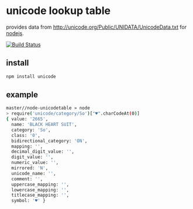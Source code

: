 # unicode lookup table

provides data from http://unicode.org/Public/UNIDATA/UnicodeData.txt for [nodejs](http://nodejs.org).

[![Build Status](https://secure.travis-ci.org/dodo/node-unicodetable.png)](http://travis-ci.org/dodo/node-unicodetable)


## install

```bash
npm install unicode
```

## example

```bash
master//node-unicodetable » node
> require('unicode/category/So')["♥".charCodeAt(0)]
{ value: '2665',
  name: 'BLACK HEART SUIT',
  category: 'So',
  class: '0',
  bidirectional_category: 'ON',
  mapping: '',
  decimal_digit_value: '',
  digit_value: '',
  numeric_value: '',
  mirrored: 'N',
  unicode_name: '',
  comment: '',
  uppercase_mapping: '',
  lowercase_mapping: '',
  titlecase_mapping: '',
  symbol: '♥' }
```
